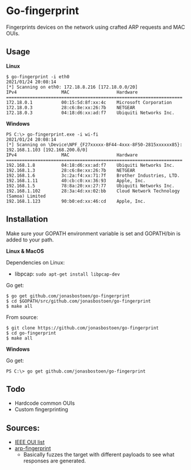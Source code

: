 # Go-fingerprint

Fingerprints devices on the network using crafted ARP requests and MAC OUIs.

## Usage
**Linux**
```
$ go-fingerprint -i eth0 
2021/01/24 20:08:14
[*] Scanning on eth0: 172.18.8.216 [172.18.0.0/20]
IPv4                 MAC                  Hardware                      
===================================================================
172.18.0.1           00:15:5d:8f:xx:4c    Microsoft Corporation
172.18.0.3           28:c6:8e:xx:26:7b    NETGEAR             
172.18.0.3           04:18:d6:xx:ad:f7    Ubiquiti Networks Inc.
```
**Windows**
```
PS C:\> go-fingerprint.exe -i wi-fi
2021/01/24 20:08:14
[*] Scanning on \Device\NPF_{F27xxxxx-BF44-4xxx-8F50-2815xxxxxx85}: 192.168.1.103 [192.168.200.0/0]
IPv4                 MAC                  Hardware                      
===================================================================
192.168.1.8          04:18:d6:xx:ad:f7    Ubiquiti Networks Inc.
192.168.1.3          28:c6:8e:xx:26:7b    NETGEAR             
192.168.1.6          3c:2a:f4:xx:71:7f    Brother Industries, LTD.
192.168.1.11         40:cb:c0:xx:36:93    Apple, Inc.         
192.168.1.5          78:8a:20:xx:27:77    Ubiquiti Networks Inc.
192.168.1.102        28:3a:4d:xx:02:bb    Cloud Network Technology (Samoa) Limited
192.168.1.123        90:b0:ed:xx:46:cd    Apple, Inc.         
```


## Installation
Make sure your GOPATH environment variable is set and GOPATH/bin is added to your path.

**Linux & MacOS**

Dependencies on Linux:
* libpcap: `sudo apt-get install libpcap-dev`

Go get:
```
$ go get github.com/jonasbostoen/go-fingerprint
$ cd $GOPATH/src/github.com/jonasbostoen/go-fingerprint
$ make all
```

From source:
```
$ git clone https://github.com/jonasbostoen/go-fingerprint
$ cd go-fingerprint
$ make all
```

**Windows**

Go get:
```
PS C:\> go get github.com/jonasbostoen/go-fingerprint
```

## Todo
* Hardcode common OUIs
* Custom fingerprinting 

## Sources:
* [IEEE OUI list](http://standards-oui.ieee.org/oui/oui.txt)
* [arp-fingerprint](https://linux.die.net/man/1/arp-fingerprint)
    * Basically fuzzes the target with different payloads to see what responses are generated.

